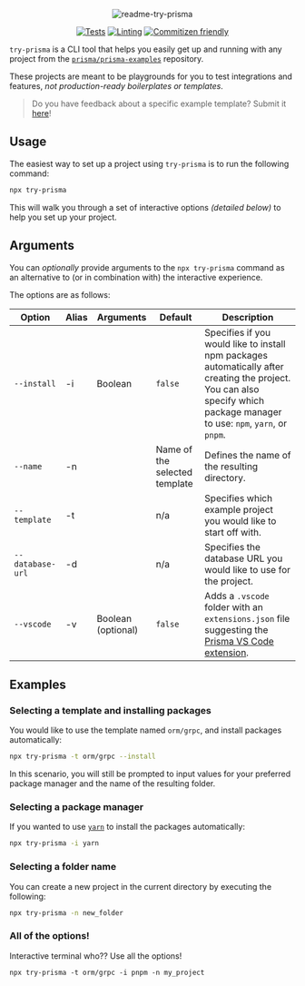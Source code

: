 <div align=center>

![readme-try-prisma](https://user-images.githubusercontent.com/18456526/202004157-e7c97399-1669-4d80-899c-537e09758214.png)

[![Tests](https://github.com/prisma/try-prisma/actions/workflows/test.yml/badge.svg)](https://github.com/prisma/try-prisma/actions/workflows/test.yml)
[![Linting](https://github.com/prisma/try-prisma/actions/workflows/lint.yml/badge.svg)](https://github.com/prisma/try-prisma/actions/workflows/lint.yml)
[![Commitizen friendly](https://img.shields.io/badge/commitizen-friendly-brightgreen.svg)](http://commitizen.github.io/cz-cli/)

</div>

`try-prisma` is a CLI tool that helps you easily get up and running with any project from the [`prisma/prisma-examples`](https://github.com/prisma/prisma-examples) repository.

These projects are meant to be playgrounds for you to test integrations and features, _not production-ready boilerplates or templates_.

> Do you have feedback about a specific example template? Submit it [here](https://pris.ly/prisma-examples-feedback)!

## Usage

The easiest way to set up a project using `try-prisma` is to run the following command:

```sh copy
npx try-prisma
```

This will walk you through a set of interactive options _(detailed below)_ to help you set up your project.

## Arguments

You can _optionally_ provide arguments to the `npx try-prisma` command as an alternative to (or in combination with) the interactive experience.

The options are as follows:

|      Option      | Alias |      Arguments       |            Default            | Description                                                                                                                                                                                                                                  |
|------------------|-------|----------------------|--------------------------------|----------------------------------------------------------------------------------------------------------------------------------------------------------------------------------------------------------------------------------------------|
| `--install`      | -i    | Boolean             | `false`                        | Specifies if you would like to install npm packages automatically after creating the project. You can also specify which package manager to use: `npm`, `yarn`, or `pnpm`.                                                                   |
| `--name`         | -n    |                      | Name of the selected template | Defines the name of the resulting directory.                                                                                                                                                                                                 |
| `--template`     | -t    |                      | n/a                            | Specifies which example project you would like to start off with.                                                                                                                                                                            |
| `--database-url` | -d    |                      | n/a                            | Specifies the database URL you would like to use for the project.                                                                                                                                                                            |
| `--vscode`       | -v    | Boolean (optional)   | `false`                        | Adds a `.vscode` folder with an `extensions.json` file suggesting the [Prisma VS Code extension](https://marketplace.visualstudio.com/items?itemName=Prisma.prisma).                                                                         |

## Examples

### Selecting a template and installing packages

You would like to use the template named `orm/grpc`, and install packages automatically:

```sh
npx try-prisma -t orm/grpc --install
```

In this scenario, you will still be prompted to input values for your preferred package manager and the name of the resulting folder.

### Selecting a package manager

If you wanted to use [`yarn`](https://yarnpkg.com/) to install the packages automatically:

```sh
npx try-prisma -i yarn
```

### Selecting a folder name

You can create a new project in the current directory by executing the following:

```sh
npx try-prisma -n new_folder
```

### All of the options!

Interactive terminal who?? Use all the options!

```npx
npx try-prisma -t orm/grpc -i pnpm -n my_project
```
